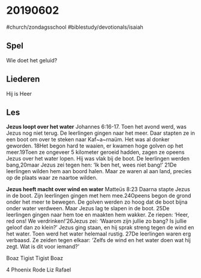 # 20190602 
#church/zondagsschool
#biblestudy/devotionals/isaiah

## Spel
Wie doet het geluid? 

## Liederen
Hij is Heer


## Les
**Jezus loopt over het water**
Johannes 6:16-17. Toen het avond werd, was Jezus nog niet terug. De leerlingen gingen naar het meer. Daar stapten ze in een boot om over te steken naar Kaf~a~rnaüm. Het was al donker geworden.
18Het begon hard te waaien, er kwamen hoge golven op het meer.19Toen ze ongeveer 5 kilometer geroeid hadden, zagen ze opeens Jezus over het water lopen. Hij was vlak bij de boot. De leerlingen werden bang,20maar Jezus zei tegen hen: ‘Ik ben het, wees niet bang!’
21De leerlingen wilden hem aan boord halen. Maar ze waren al aan land, precies op de plaats waar ze naartoe wilden.


**Jezus heeft macht over wind en water**
Matteüs 8:23 Daarna stapte Jezus in de boot. Zijn leerlingen gingen met hem mee.24Opeens begon de grond onder het meer te bewegen. De golven werden zo hoog dat de boot bijna onder water verdween. Maar Jezus lag te slapen in de boot.
25De leerlingen gingen naar hem toe en maakten hem wakker. Ze riepen: ‘Heer, red ons! We verdrinken!’26Jezus zei: ‘Waarom zijn jullie zo bang? Is jullie geloof dan zo klein?’
Jezus ging staan, en hij sprak streng tegen de wind en het water. Toen werd het water helemaal rustig.
27De leerlingen waren erg verbaasd. Ze zeiden tegen elkaar: ‘Zelfs de wind en het water doen wat hij zegt. Wat is dit voor iemand?’


Boaz
Tigist
Tigist
Boaz


4
Phoenix
Rode
Liz
Rafael 

